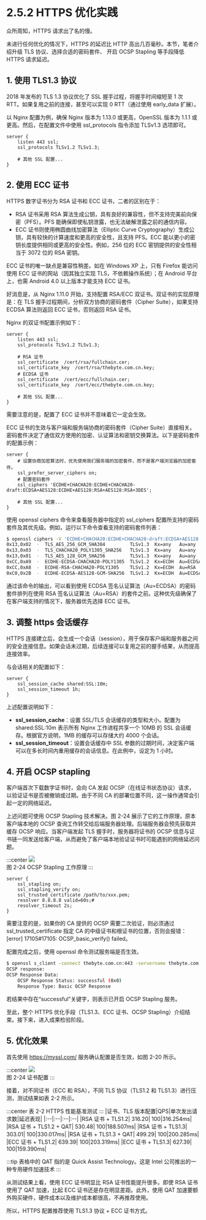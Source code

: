 # 2.5.2 HTTPS 优化实践

众所周知，HTTPS 请求出了名的慢。

未进行任何优化的情况下，HTTPS 的延迟比 HTTP 高出几百毫秒。本节，笔者介绍升级 TLS 协议、选择合适的密码套件、
开启 OCSP Stapling 等手段降低 HTTPS 请求延迟。

## 1. 使用 TLS1.3 协议 

2018 年发布的 TLS 1.3 协议优化了 SSL 握手过程，将握手时间缩短至 1 次 RTT。如果复用之前的连接，甚至可以实现 0 RTT（通过使用 early_data 扩展）。

以 Nginx 配置为例，确保 Nginx 版本为 1.13.0 或更高，OpenSSL 版本为 1.1.1 或更高。然后，在配置文件中使用 ssl_protocols 指令添加 TLSv1.3 选项即可。
```nginx
server {
	listen 443 ssl;
	ssl_protocols TLSv1.2 TLSv1.3;

	# 其他 SSL 配置...
}
```

## 2. 使用 ECC 证书

HTTPS 数字证书分为 RSA 证书和 ECC 证书，二者的区别在于：
- RSA 证书采用 RSA 算法生成公钥，具有良好的兼容性，但不支持完美前向保密（PFS）。PFS 能确保即使私钥泄露，也无法破解泄露之前的通信内容。
- ECC 证书则使用椭圆曲线加密算法（Elliptic Curve Cryptography）生成公钥，具有较快的计算速度和更高的安全性，且支持 PFS。ECC 能以更小的密钥长度提供相同或更高的安全性。例如，256 位的 ECC 密钥提供的安全性相当于 3072 位的 RSA 密钥。

ECC 证书的唯一缺点是兼容性稍差。如在 Windows XP 上，只有 Firefox 能访问使用 ECC 证书的网站（因其独立实现 TLS，不依赖操作系统）；在 Android 平台上，也需 Android 4.0 以上版本才能支持 ECC 证书。

好消息是，从 Nginx 1.11.0 开始，支持配置 RSA/ECC 双证书。双证书的实现原理是：在 TLS 握手过程期间，分析双方协商的密码套件（Cipher Suite），如果支持 ECDSA 算法则返回 ECC 证书，否则返回 RSA 证书。

Nginx 的双证书配置示例如下：

```nginx
server {
	listen 443 ssl;
	ssl_protocols TLSv1.2 TLSv1.3;

	# RSA 证书
	ssl_certificate  /cert/rsa/fullchain.cer;
	ssl_certificate_key  /cert/rsa/thebyte.com.cn.key;
	# ECDSA 证书
	ssl_certificate  /cert/ecc/fullchain.cer;
	ssl_certificate_key  /cert/ecc/thebyte.com.cn.key;

    # 其他 SSL 配置...
}
```
需要注意的是，配置了 ECC 证书并不意味着它一定会生效。

ECC 证书的生效与客户端和服务端协商的密码套件（Cipher Suite）直接相关。密码套件决定了通信双方使用的加密、认证算法和密钥交换算法。以下是密码套件的配置示例：

```nginx
server {
	# 设置协商加密算法时，优先使用我们服务端的加密套件，而不是客户端浏览器的加密套件。
	ssl_prefer_server_ciphers on;
	# 配置密码套件
    ssl_ciphers 'ECDHE+CHACHA20:ECDHE+CHACHA20-draft:ECDSA+AES128:ECDHE+AES128:RSA+AES128:RSA+3DES';

    # 其他 SSL 配置...
}
```
使用 openssl ciphers 命令来查看服务器中指定的 ssl_ciphers 配置所支持的密码套件及其优先级。例如，运行以下命令查看支持的密码套件列表：

```bash
$ openssl ciphers -V 'ECDHE+CHACHA20:ECDHE+CHACHA20-draft:ECDSA+AES128:ECDHE+AES128:RSA+AES128:RSA+3DES' | column -t
0x13,0x02  -  TLS_AES_256_GCM_SHA384         TLSv1.3  Kx=any   Au=any    Enc=AESGCM(256)             Mac=AEAD
0x13,0x03  -  TLS_CHACHA20_POLY1305_SHA256   TLSv1.3  Kx=any   Au=any    Enc=CHACHA20/POLY1305(256)  Mac=AEAD
0x13,0x01  -  TLS_AES_128_GCM_SHA256         TLSv1.3  Kx=any   Au=any    Enc=AESGCM(128)             Mac=AEAD
0xCC,0xA9  -  ECDHE-ECDSA-CHACHA20-POLY1305  TLSv1.2  Kx=ECDH  Au=ECDSA  Enc=CHACHA20/POLY1305(256)  Mac=AEAD
0xCC,0xA8  -  ECDHE-RSA-CHACHA20-POLY1305    TLSv1.2  Kx=ECDH  Au=RSA    Enc=CHACHA20/POLY1305(256)  Mac=AEAD
0xC0,0x2B  -  ECDHE-ECDSA-AES128-GCM-SHA256  TLSv1.2  Kx=ECDH  Au=ECDSA  Enc=AESGCM(128)             Mac=AEAD
```

通过该命令的输出，可以看到使用 ECDSA 签名认证算法（Au=ECDSA）的密码套件排列在使用 RSA 签名认证算法（Au=RSA）的套件之前。这种优先级确保了在客户端支持的情况下，服务器优先选择 ECC 证书。


## 3. 调整 https 会话缓存

HTTPS 连接建立后，会生成一个会话（session），用于保存客户端和服务器之间的安全连接信息。如果会话未过期，后续连接可以复用之前的握手结果，从而提高连接效率。

与会话相关的配置如下：
```nginx
server {
	ssl_session_cache shared:SSL:10m;
	ssl_session_timeout 1h;
}
```
上述配置说明如下：

- **ssl_session_cache**：设置 SSL/TLS 会话缓存的类型和大小。配置为 shared:SSL:10m 表示所有 Nginx 工作进程共享一个 10MB 的 SSL 会话缓存。根据官方说明，1MB 的缓存可以存储大约 4000 个会话。
- **ssl_session_timeout**：设置会话缓存中 SSL 参数的过期时间，决定客户端可以在多长时间内重用缓存的会话信息。在此例中，设定为 1 小时。

## 4. 开启 OCSP stapling

客户端首次下载数字证书时，会向 CA 发起 OCSP（在线证书状态协议）请求，以验证证书是否被撤销或过期。由于不同 CA 的部署位置不同，这一操作通常会引起一定的网络延迟。

上述问题可使用 OCSP Stapling 技术解决。图 2-24 展示了它的工作原理，原本客户端本地的 OCSP 查询工作转交给后端服务器处理。后端服务器会预先获取并缓存 OCSP 响应。当客户端发起 TLS 握手时，服务器将证书的 OCSP 信息与证书链一同发送给客户端，从而避免了客户端本地验证证书时可能遇到的网络延迟问题。

:::center
  ![](../assets/OCSP-Stapling.png)<br/>
 图 2-24 OCSP Stapling 工作原理
:::

```nginx
server {
	ssl_stapling on;
	ssl_stapling_verify on;
	ssl_trusted_certificate /path/to/xxx.pem;
	resolver 8.8.8.8 valid=60s;# 
	resolver_timeout 2s;
}
``` 

需要注意的是，如果你的 CA 提供的 OCSP 需要二次验证，则必须通过 ssl_trusted_certificate 指定 CA 的中级证书和根证书的位置，否则会报错：[error] 17105#17105: OCSP_basic_verify() failed。

配置完成之后，使用 openssl 命令测试服务端是否生效。

```bash 
$ openssl s_client -connect thebyte.com.cn:443 -servername thebyte.com.cn -status -tlsextdebug < /dev/null 2>&1 | grep "OCSP" 
OCSP response:
OCSP Response Data:
    OCSP Response Status: successful (0x0)
    Response Type: Basic OCSP Response
```
若结果中存在“successful”关键字，则表示已开启 OCSP Stapling 服务。

至此，整个 HTTPS 优化手段（TLS1.3、ECC 证书、OCSP Stapling）介绍结束。接下来，进入成果检验阶段。

## 5. 优化效果

首先使用 https://myssl.com/ 服务确认配置是否生效，如图 2-20 所示。

:::center
  ![](../assets/ssl-test.png)<br/>
 图 2-24 证书配置
:::

接着，对不同证书（ECC 和 RSA），不同 TLS 协议（TLS1.2 和 TLS1.3）进行压测，测试结果如表 2-2 所示。

:::center
表 2-2 HTTPS 性能基准测试
:::
|证书、TLS 版本配置|QPS|单次发出请求数|延迟表现|
|:--|:--|:--|:--|
|RSA 证书 + TLS1.2| 316.20| 100|316.254ms|
|RSA 证书 + TLS1.2 + QAT| 530.48| 100|188.507ms|
|RSA 证书 + TLS1.3| 303.01| 100|330.017ms|
|RSA 证书 + TLS1.3 + QAT| 499.29| 100|200.285ms|
|ECC 证书 + TLS1.2| 639.39| 100|203.319ms|
|ECC 证书 + TLS1.3| 627.39| 100|159.390ms|

:::tip 
表格中的 QAT 指的是 Quick Assist Technology。这是 Intel 公司推出的一种专用硬件加速技术
::: 

从测试结果上看，使用 ECC 证书明显比 RSA 证书性能提升很多。即使 RSA 证书使用了 QAT 加速，比起 ECC 证书还是存在明显差距。此外，使用 QAT 加速要额外购买硬件，硬件成本以及维护成本都很高，不再推荐使用。

所以，HTTPS 配置推荐使用 TLS1.3 协议 + ECC 证书方式。